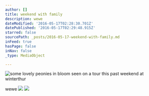 ```yaml
---
author: []
title: weekend with family
description: wewe
dateModified: '2016-05-17T02:28:30.701Z'
datePublished: '2016-05-17T02:29:48.915Z'
starred: false
sourcePath: _posts/2016-05-17-weekend-with-family.md
inFeed: true
hasPage: false
inNav: false
_type: MediaObject

---
```

![some lovely peonies in bloom seen on a tour this past weekend at winterthur](https://the-grid-user-content.s3-us-west-2.amazonaws.com/6c443d44-8d35-42a1-a60a-77100a6e637e.jpg)

wewe
![](https://the-grid-user-content.s3-us-west-2.amazonaws.com/967dbc26-1345-42b2-83e0-9070b3014875.jpg)
![](https://the-grid-user-content.s3-us-west-2.amazonaws.com/c3fdef94-c08d-4bee-a0e3-584fdba0094d.jpg)
